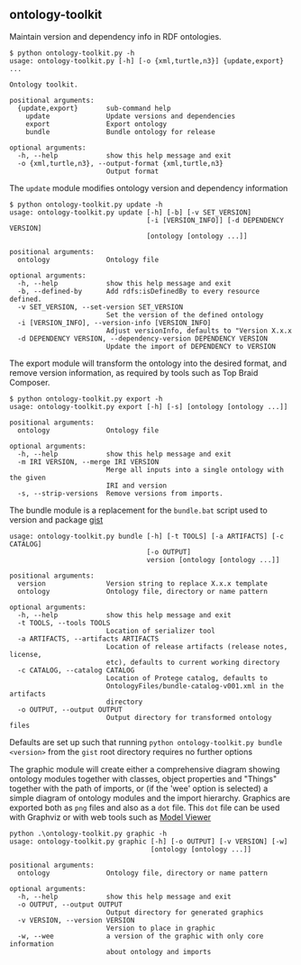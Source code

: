 ## ontology-toolkit

Maintain version and dependency info in RDF ontologies.

```
$ python ontology-toolkit.py -h
usage: ontology-toolkit.py [-h] [-o {xml,turtle,n3}] {update,export} ...

Ontology toolkit.

positional arguments:
  {update,export}       sub-command help
    update              Update versions and dependencies
    export              Export ontology
    bundle              Bundle ontology for release

optional arguments:
  -h, --help            show this help message and exit
  -o {xml,turtle,n3}, --output-format {xml,turtle,n3}
                        Output format
```

The `update` module modifies ontology version and dependency information
```
$ python ontology-toolkit.py update -h
usage: ontology-toolkit.py update [-h] [-b] [-v SET_VERSION]
                                  [-i [VERSION_INFO]] [-d DEPENDENCY VERSION]
                                  [ontology [ontology ...]]

positional arguments:
  ontology              Ontology file

optional arguments:
  -h, --help            show this help message and exit
  -b, --defined-by      Add rdfs:isDefinedBy to every resource defined.
  -v SET_VERSION, --set-version SET_VERSION
                        Set the version of the defined ontology
  -i [VERSION_INFO], --version-info [VERSION_INFO]
                        Adjust versionInfo, defaults to "Version X.x.x
  -d DEPENDENCY VERSION, --dependency-version DEPENDENCY VERSION
                        Update the import of DEPENDENCY to VERSION
```

The export module will transform the ontology into the desired format, and remove version information, as required by tools such as Top Braid Composer.
```
$ python ontology-toolkit.py export -h
usage: ontology-toolkit.py export [-h] [-s] [ontology [ontology ...]]

positional arguments:
  ontology              Ontology file

optional arguments:
  -h, --help            show this help message and exit
  -m IRI VERSION, --merge IRI VERSION
                        Merge all inputs into a single ontology with the given
                        IRI and version
  -s, --strip-versions  Remove versions from imports.
```

The bundle module is a replacement for the `bundle.bat` script used to version and package [gist](https://github.com/semanticarts/gist)
```
usage: ontology-toolkit.py bundle [-h] [-t TOOLS] [-a ARTIFACTS] [-c CATALOG]
                                  [-o OUTPUT]
                                  version [ontology [ontology ...]]

positional arguments:
  version               Version string to replace X.x.x template
  ontology              Ontology file, directory or name pattern

optional arguments:
  -h, --help            show this help message and exit
  -t TOOLS, --tools TOOLS
                        Location of serializer tool
  -a ARTIFACTS, --artifacts ARTIFACTS
                        Location of release artifacts (release notes, license,
                        etc), defaults to current working directory
  -c CATALOG, --catalog CATALOG
                        Location of Protege catalog, defaults to
                        OntologyFiles/bundle-catalog-v001.xml in the artifacts
                        directory
  -o OUTPUT, --output OUTPUT
                        Output directory for transformed ontology files
```
Defaults are set up such that running `python ontology-toolkit.py bundle <version>` from the `gist` root directory requires no further options

The graphic module will create either a comprehensive diagram showing ontology modules together with classes, object properties and "Things" together with the path of imports, or (if the 'wee' option is selected) a simple diagram of ontology modules and the import hierarchy.  Graphics are exported both as ```png``` files and also as a ```dot``` file.  This ```dot``` file can be used with Graphviz or with web tools such as [Model Viewer](http://www.semantechs.co.uk/model-viewer)

```
python .\ontology-toolkit.py graphic -h
usage: ontology-toolkit.py graphic [-h] [-o OUTPUT] [-v VERSION] [-w]
                                   [ontology [ontology ...]]

positional arguments:
  ontology              Ontology file, directory or name pattern

optional arguments:
  -h, --help            show this help message and exit
  -o OUTPUT, --output OUTPUT
                        Output directory for generated graphics
  -v VERSION, --version VERSION
                        Version to place in graphic
  -w, --wee             a version of the graphic with only core information
                        about ontology and imports
```
